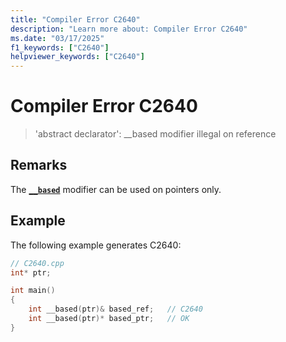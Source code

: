 ```yaml
---
title: "Compiler Error C2640"
description: "Learn more about: Compiler Error C2640"
ms.date: "03/17/2025"
f1_keywords: ["C2640"]
helpviewer_keywords: ["C2640"]
---
```

# Compiler Error C2640

> 'abstract declarator': __based modifier illegal on reference

## Remarks

The [**`__based`**](../../cpp/based-pointers-cpp.md) modifier can be used on pointers only.

## Example

The following example generates C2640:

```cpp
// C2640.cpp
int* ptr;

int main()
{
    int __based(ptr)& based_ref;   // C2640
    int __based(ptr)* based_ptr;   // OK
}
```
